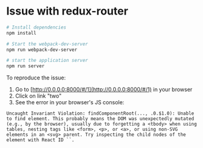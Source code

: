 # Issue with redux-router

```bash
# Install dependencies
npm install

# Start the webpack-dev-server
npm run webpack-dev-server

# start the application server
npm run server
```

To reproduce the issue:

1) Go to [http://0.0.0.0:8000/#/1](http://0.0.0.0:8000/#/1) in your browser
2) Click on link "two"
3) See the error in your browser's JS console:

```
Uncaught Invariant Violation: findComponentRoot(..., .0.$1.0): Unable to find element. This probably means the DOM was unexpectedly mutated (e.g., by the browser), usually due to forgetting a <tbody> when using tables, nesting tags like <form>, <p>, or <a>, or using non-SVG elements in an <svg> parent. Try inspecting the child nodes of the element with React ID ``.
```